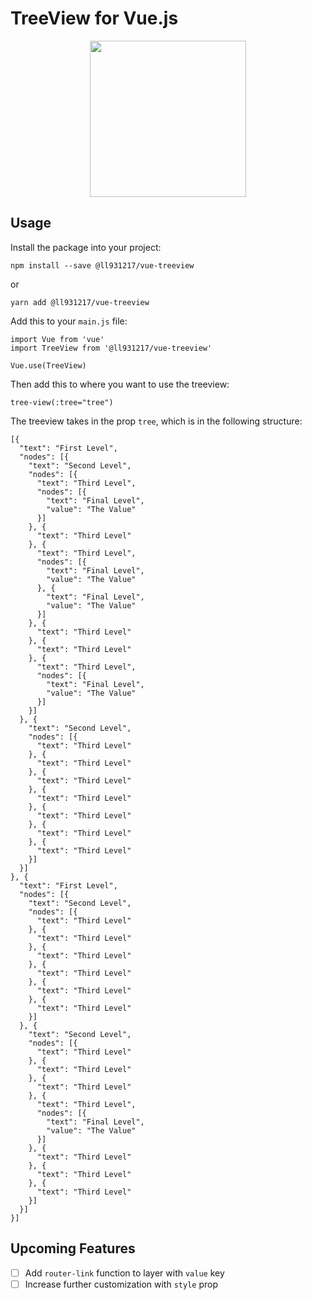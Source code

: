 # TreeView for Vue.js

<p align="center"><img align="center" style="width:250px" src="https://github.com/ll931217/vue-treeview/raw/master/assets/img-2019-02-12-085645.png" /></p>

## Usage

Install the package into your project:

    npm install --save @ll931217/vue-treeview

or

    yarn add @ll931217/vue-treeview

Add this to your `main.js` file:

```
import Vue from 'vue'
import TreeView from '@ll931217/vue-treeview'

Vue.use(TreeView)
```

Then add this to where you want to use the treeview:

```
tree-view(:tree="tree")
```

The treeview takes in the prop `tree`, which is in the following structure:

```
[{
  "text": "First Level",
  "nodes": [{
    "text": "Second Level",
    "nodes": [{
      "text": "Third Level",
      "nodes": [{
        "text": "Final Level",
        "value": "The Value"
      }]
    }, {
      "text": "Third Level"
    }, {
      "text": "Third Level",
      "nodes": [{
        "text": "Final Level",
        "value": "The Value"
      }, {
        "text": "Final Level",
        "value": "The Value"
      }]
    }, {
      "text": "Third Level"
    }, {
      "text": "Third Level"
    }, {
      "text": "Third Level",
      "nodes": [{
        "text": "Final Level",
        "value": "The Value"
      }]
    }]
  }, {
    "text": "Second Level",
    "nodes": [{
      "text": "Third Level"
    }, {
      "text": "Third Level"
    }, {
      "text": "Third Level"
    }, {
      "text": "Third Level"
    }, {
      "text": "Third Level"
    }, {
      "text": "Third Level"
    }, {
      "text": "Third Level"
    }]
  }]
}, {
  "text": "First Level",
  "nodes": [{
    "text": "Second Level",
    "nodes": [{
      "text": "Third Level"
    }, {
      "text": "Third Level"
    }, {
      "text": "Third Level"
    }, {
      "text": "Third Level"
    }, {
      "text": "Third Level"
    }, {
      "text": "Third Level"
    }]
  }, {
    "text": "Second Level",
    "nodes": [{
      "text": "Third Level"
    }, {
      "text": "Third Level"
    }, {
      "text": "Third Level"
    }, {
      "text": "Third Level",
      "nodes": [{
        "text": "Final Level",
        "value": "The Value"
      }]
    }, {
      "text": "Third Level"
    }, {
      "text": "Third Level"
    }, {
      "text": "Third Level"
    }]
  }]
}]

```

## Upcoming Features

- [ ] Add `router-link` function to layer with `value` key
- [ ] Increase further customization with `style` prop
